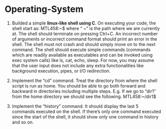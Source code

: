 # Operating-System
1. Builded a simple **linux-like shell using C**. On executing your code, the shell start as:
MTL458:~$
where “ ~” is the path where we are currently at. The shell should terminate on pressing
Ctrl+C. An incorrect number of arguments or incorrect command format should print an error
in the shell. The shell must not crash and should simply move on to the next command. The
shell should execute simple commands (commands which are readily available as
executables and can be invoked using exec system calls) like ls, cat, echo, sleep. For now,
you may assume that the user input does not include any extra functionalities like
background execution, pipes, or I/O redirection.

2. Implement the “cd” command. Treat the directory from where the shell script is run as
home. You should be able to go both forward and backward in directories including multiple
steps. E.g. If we go to “dir1” from the home directory we should see the following.
MTL458:~/dir1$

3. Implement the “history” command. It should display the last 5 commands executed on
the shell. If there’s only one command executed since the start of the shell, it should show
only one command in history and so on.
